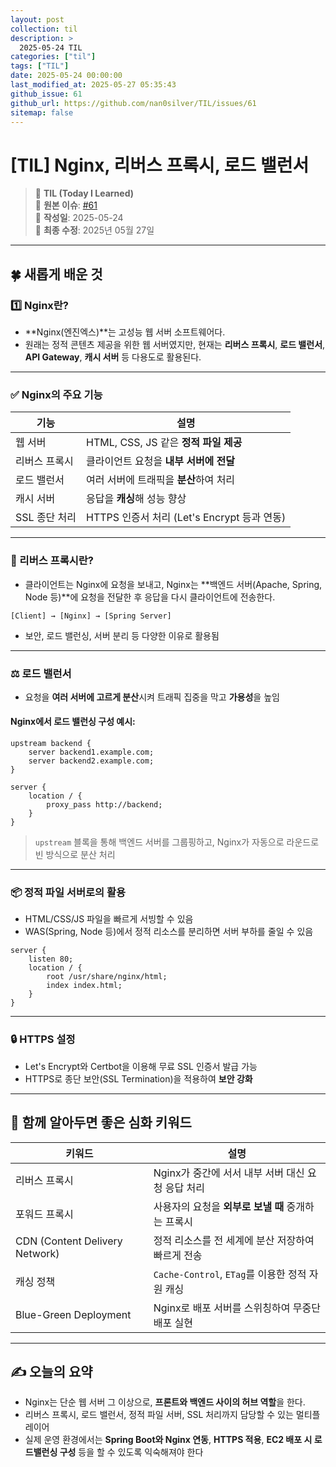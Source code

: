 ```yaml
---
layout: post
collection: til
description: >
  2025-05-24 TIL
categories: ["til"]
tags: ["TIL"]
date: 2025-05-24 00:00:00
last_modified_at: 2025-05-27 05:35:43
github_issue: 61
github_url: https://github.com/nan0silver/TIL/issues/61
sitemap: false
---
```


# [TIL] Nginx, 리버스 프록시, 로드 밸런서

> 📝 **TIL (Today I Learned)**  
> 🔗 **원본 이슈**: [#61](https://github.com/nan0silver/TIL/issues/61)  
> 📅 **작성일**: 2025-05-24  
> 🔄 **최종 수정**: 2025년 05월 27일

---

## 🍀 새롭게 배운 것

### 1️⃣ **Nginx란?**

- \*\*Nginx(엔진엑스)\*\*는 고성능 웹 서버 소프트웨어다.
- 원래는 정적 콘텐츠 제공을 위한 웹 서버였지만, 현재는 **리버스 프록시**, **로드 밸런서**, **API Gateway**, **캐시 서버** 등 다용도로 활용된다.

---

### ✅ Nginx의 주요 기능

| 기능          | 설명                                        |
| ------------- | ------------------------------------------- |
| 웹 서버       | HTML, CSS, JS 같은 **정적 파일 제공**       |
| 리버스 프록시 | 클라이언트 요청을 **내부 서버에 전달**      |
| 로드 밸런서   | 여러 서버에 트래픽을 **분산**하여 처리      |
| 캐시 서버     | 응답을 **캐싱**해 성능 향상                 |
| SSL 종단 처리 | HTTPS 인증서 처리 (Let's Encrypt 등과 연동) |

---

### 🔄 리버스 프록시란?

- 클라이언트는 Nginx에 요청을 보내고, Nginx는 \*\*백엔드 서버(Apache, Spring, Node 등)\*\*에 요청을 전달한 후 응답을 다시 클라이언트에 전송한다.

```plaintext
[Client] → [Nginx] → [Spring Server]
```

- 보안, 로드 밸런싱, 서버 분리 등 다양한 이유로 활용됨

---

### ⚖️ 로드 밸런서

- 요청을 **여러 서버에 고르게 분산**시켜 트래픽 집중을 막고 **가용성**을 높임

#### Nginx에서 로드 밸런싱 구성 예시:

```nginx
upstream backend {
    server backend1.example.com;
    server backend2.example.com;
}

server {
    location / {
        proxy_pass http://backend;
    }
}
```

> `upstream` 블록을 통해 백엔드 서버를 그룹핑하고, Nginx가 자동으로 라운드로빈 방식으로 분산 처리

---

### 📦 정적 파일 서버로의 활용

- HTML/CSS/JS 파일을 빠르게 서빙할 수 있음
- WAS(Spring, Node 등)에서 정적 리소스를 분리하면 서버 부하를 줄일 수 있음

```nginx
server {
    listen 80;
    location / {
        root /usr/share/nginx/html;
        index index.html;
    }
}
```

---

### 🔒 HTTPS 설정

- Let's Encrypt와 Certbot을 이용해 무료 SSL 인증서 발급 가능
- HTTPS로 종단 보안(SSL Termination)을 적용하여 **보안 강화**

---

## 🧠 함께 알아두면 좋은 심화 키워드

| 키워드                         | 설명                                               |
| ------------------------------ | -------------------------------------------------- |
| 리버스 프록시                  | Nginx가 중간에 서서 내부 서버 대신 요청 응답 처리  |
| 포워드 프록시                  | 사용자의 요청을 **외부로 보낼 때** 중개하는 프록시 |
| CDN (Content Delivery Network) | 정적 리소스를 전 세계에 분산 저장하여 빠르게 전송  |
| 캐싱 정책                      | `Cache-Control`, `ETag`를 이용한 정적 자원 캐싱    |
| Blue-Green Deployment          | Nginx로 배포 서버를 스위칭하여 무중단 배포 실현    |

---

## ✍️ 오늘의 요약

- Nginx는 단순 웹 서버 그 이상으로, **프론트와 백엔드 사이의 허브 역할**을 한다.
- 리버스 프록시, 로드 밸런서, 정적 파일 서버, SSL 처리까지 담당할 수 있는 멀티플레이어
- 실제 운영 환경에서는 **Spring Boot와 Nginx 연동**, **HTTPS 적용**, **EC2 배포 시 로드밸런싱 구성** 등을 할 수 있도록 익숙해져야 한다
